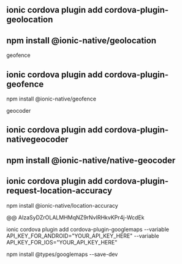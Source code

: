 ## ionic cordova plugin add cordova-plugin-geolocation

## npm install @ionic-native/geolocation

geofence

## ionic cordova plugin add cordova-plugin-geofence

npm install @ionic-native/geofence

geocoder

## ionic cordova plugin add cordova-plugin-nativegeocoder

## npm install @ionic-native/native-geocoder

## ionic cordova plugin add cordova-plugin-request-location-accuracy

npm install @ionic-native/location-accuracy

@@ AIzaSyDZrOLALMHMqNZ9rNvIRHkvKPr4j-WcdEk

ionic cordova plugin add cordova-plugin-googlemaps --variable API_KEY_FOR_ANDROID="YOUR_API_KEY_HERE" --variable API_KEY_FOR_IOS="YOUR_API_KEY_HERE"

npm install @types/googlemaps --save-dev

